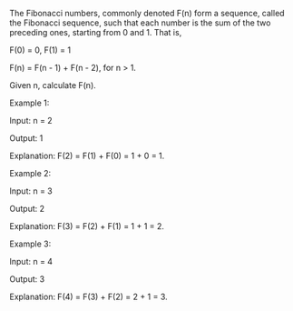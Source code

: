 The Fibonacci numbers, commonly denoted F(n) form a sequence, called the Fibonacci sequence, such that each number is the sum of the two preceding ones, starting from 0 and 1. That is,

F(0) = 0, F(1) = 1

F(n) = F(n - 1) + F(n - 2), for n > 1.

Given n, calculate F(n).

 

Example 1:

Input: n = 2

Output: 1

Explanation: F(2) = F(1) + F(0) = 1 + 0 = 1.


Example 2:

Input: n = 3

Output: 2

Explanation: F(3) = F(2) + F(1) = 1 + 1 = 2.


Example 3:

Input: n = 4

Output: 3

Explanation: F(4) = F(3) + F(2) = 2 + 1 = 3.
